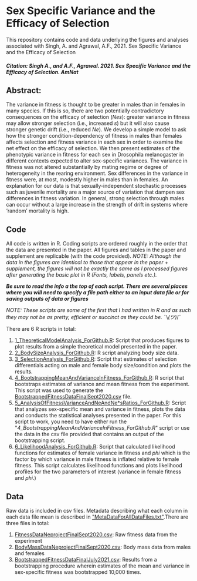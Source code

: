 # Sex Specific Variance and the Efficacy of Selection

This repository contains code and data underlying the figures and analyses associated with Singh, A. and Agrawal, A.F., 2021. Sex Specific Variance and the Efficacy of Selection

##### Citation: Singh A., and A.F., Agrawal. 2021. Sex Specific Variance and the Efficacy of Selection. AmNat

## Abstract: 
The variance in fitness is thought to be greater in males than in females in many species. If this is so, there are two potentially contradictory consequences on the efficacy of selection (<i>Nes</i>): greater variance in fitness may allow stronger selection (i.e., increased <i>s</i>) but it will also cause stronger genetic drift (i.e., reduced <i>Ne</i>). We develop a simple model to ask how the stronger condition-dependency of fitness in males than females affects selection and fitness variance in each sex in order to examine the net effect on the efficacy of selection. We then present estimates of the phenotypic variance in fitness for each sex in Drosophila melanogaster in different contexts expected to alter sex-specific variances. The variance in fitness was not altered substantially by mating regime or degree of heterogeneity in the rearing environment. Sex differences in the variance in fitness were, at most, modestly higher in males than in females. An explanation for our data is that sexually-independent stochastic processes such as juvenile mortality are a major source of variation that dampen sex differences in fitness variation. In general, strong selection through males can occur without a large increase in the strength of drift in systems where ‘random’ mortality is high.


## Code 
All code is written in R. Coding scripts are ordered roughly in the order that the data are presented in the paper. All figures and tables in the paper and supplement are replicable (with the code provided). <i>NOTE: Although the data in the figures are identical to those that appear in the paper + supplement, the figures will not be exactly the same as I processed figures after generating the basic plot in R (Fonts, labels, panels etc.).</i>

<i><b>Be sure to read the info a the top of each script. There are several places where you will need to specify a file path either to an input data file or for saving outputs of data or figures</i></b>

<i>NOTE: These scripts are some of the first that I had written in R and as such they may not be as pretty, efficient or succinct as they could be.</i>  ¯\\_(ツ)_/¯

There are 6 R scripts in total: 
1. [1_TheoreticalModelAnalysis_ForGithub.R](https://github.com/asingh164/SexSpecificVarianceEfficacyOfSelection/blob/master/1_TheoreticalModelAnalysis_ForGithub.R): Script that produces figures to plot results from a simple theoretical model presented in the paper.
2. [2_BodySizeAnalysis_ForGithub.R](https://github.com/asingh164/SexSpecificVarianceEfficacyOfSelection/blob/master/2_BodySizeAnalysis_ForGithub.R): R script analyzing body size data. 
3. [3_SelectionAnalysis_ForGithub.R](https://github.com/asingh164/SexSpecificVarianceEfficacyOfSelection/blob/master/3_SelectionAnalysis_ForGithub.R): Script that estimates of selection differentials acting on male and female body size/condition and plots the results.
4. [4_BootstrappingMeanAndVarianceInFitness_ForGithub.R](https://github.com/asingh164/SexSpecificVarianceEfficacyOfSelection/blob/master/4_BootstrappingVariances_ForGithub.R): R script that bootstraps estimates of variance and mean fitness from the experiment. This script was used to generate the [BootstrappedFitnessDataFinalSept2020.csv](https://github.com/asingh164/SexSpecificVarianceEfficacyOfSelection/blob/master/BootstrappedFitnessDataFinalJuly2021.csv) file.
5. [5_AnalysisOfFitnessVarianceAndNeAndNe\*sRatios_ForGithub.R](https://github.com/asingh164/SexSpecificVarianceEfficacyOfSelection/blob/master/5_AnalysisOfFitnessVarianceAndNeAndNe*sRatios_ForGithub.R): Script that analyzes sex-specific mean and variance in fitness, plots the data and conducts the statistical analyses presented in the paper. For this script to work, you need to have either run the "<i>4_BootstrappingMeanAndVarianceInFitness_ForGithub.R</i>" script or use the data in the csv file provided that contains an output of the bootstrapping script.
6. [6_LikelihoodAnalysis_ForGithub.R](https://github.com/asingh164/SexSpecificVarianceEfficacyOfSelection/blob/master/6_LikelihoodAnalysis_ForGithub.R): Script that calculated likelihood functions for estimates of female variance in fitness and <i>phi</i> which is the factor by which variance in male fitness is inflated relative to female fitness. This script calculates likelihood functions and plots likelihood profiles for the two parameters of interest (variance in female fitness and <i>phi</i>.)

## Data
Raw data is included in csv files. Metadata describing what each column in each data file mean is described in ["MetaDataForAllDataFiles.txt"](https://github.com/asingh164/SexSpecificVarianceEfficacyOfSelection/blob/master/MetadataForAllDataFiles.txt).There are three files in total:
  1. [FitnessDataNeprojectFinalSept2020.csv](https://github.com/asingh164/SexSpecificVarianceEfficacyOfSelection/blob/master/FitnessDataNeprojectFinalSept2020.csv): Raw fitness data from the experiment 
  2. [BodyMassDataNeprojectFinalSept2020.csv](https://github.com/asingh164/SexSpecificVarianceEfficacyOfSelection/blob/master/BodyMassDataNeprojectFinalSept2020.csv): Body mass data from males and females
  3. [BootstrappedFitnessDataFinalJuly2021.csv](https://github.com/asingh164/SexSpecificVarianceEfficacyOfSelection/blob/master/BootstrappedFitnessDataFinalJuly2021.csv): Results from a bootstrapping procedure wherein estimates of the mean and variance in sex-specific fitness was bootstrapped 10,000 times.
  

